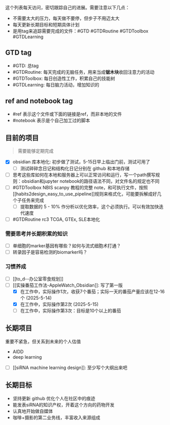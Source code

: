 这个列表每天访问，密切跟踪自己的进展。需要注意以下几点：
- 不需要太大的压力，每天做不要停，但步子不用迈太大
- 每天更新长期目标和短期具体计划
- 是用tag来追踪需要完成的文件：#GTD #GTDRoutine #GTDToolbox #GTDLearning

## GTD tag

- #GTD: 总tag
- #GTDRoutine: 每天完成的无脑任务，用来当成**锯木块**收回注意力的活动
- #GTDToolbox: 每日创造性工作，积累自己的技能树
- #GTDLearning: 每日脑力活动，增加知识的

## ref and notebook tag

- #ref 表示这个文件或下面的链接是ref，而非本地的文件
- #notebook 表示是个自己加工过的脚本


## 目前的项目
> 需要能够定期完成

- [x] obsidian 库本地化: 初步做了测试，5-15日早上临出门前，测试可用了
	- [ ] 测试碎碎念日记和结构化日记分别在 github 和本地存储
- [ ] 思考这些库如何在本地和服务器上可以正常访问和运行，写一个path撰写规则：obsidian和jupyter notebook的路径语法不同，对文件名的规定也不同
- [ ] #GTDToolbox NBIS scanpy 教程的完整 note，和可执行文件，按照 [[habits2design_easy_to_use_pipeline]]规则来格式化，可能要拆解成好几个子任务来完成
	- [ ] 提取数据的 5 - 10% 作分析以优化效率，这个必须执行。可以有效加快迭代速度
- [ ] #GTDRoutine rc3 TCGA, GTEx, SLE本地化

### 需要思考并长期积累的知识

- [ ] 单细胞的marker基因有哪些？如何与流式细胞术打通？
- [ ] 转录因子是容易检测的biomarker吗？

### 习惯养成
- [ ] [[to_d--办公室零食规划]]
- [ ] [[实操番茄工作法-AppleWatch_Obsidian]]: 写了第一版
	- [x] 在工作中，实际操作1次，收获7个番茄；实际一天的番茄产量应该在12-16个 (2025-5-14)
	- [x] 在工作中，实际操作第2次 (2025-5-15)
	- [ ] 在工作中，实际操作第3次：目标是10个以上的番茄

## 长期项目

重要不紧急，但关系到未来的个人估值

- AIDD
- deep learning
- [ ] [[siRNA machine learning design]]: 至少写个大纲出来吧

## 长期目标

- 坚持更新 github 优化个人在社区中的痕迹
- 能发表siRNA的知识产权，开着这个方向的药物开发
- 认真地开始做自媒体
- 咖啡+摄影的第二业务线，丰富收入来源组成
